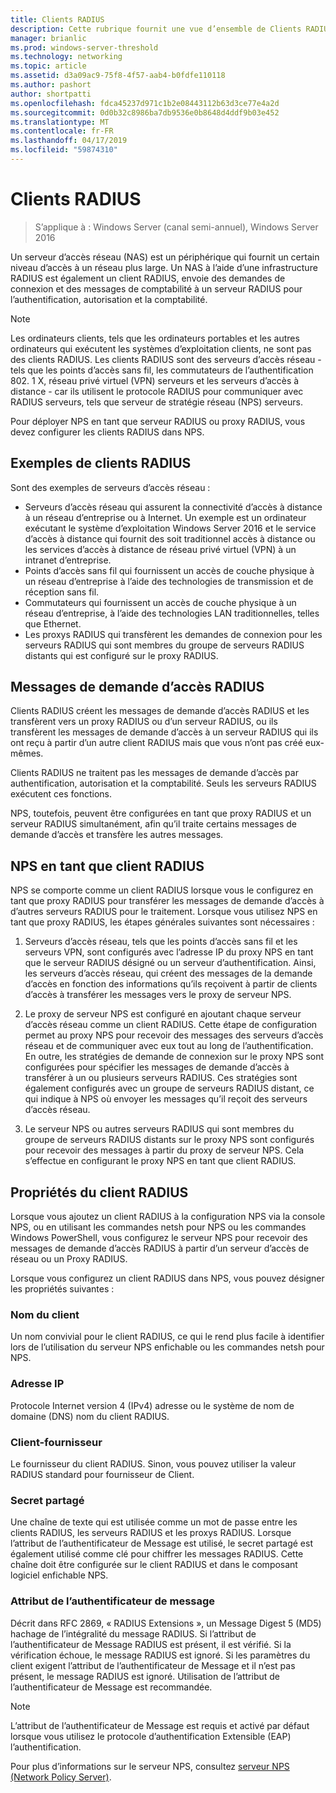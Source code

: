 ```yaml
---
title: Clients RADIUS
description: Cette rubrique fournit une vue d’ensemble de Clients RADIUS pour le serveur NPS dans Windows Server 2016.
manager: brianlic
ms.prod: windows-server-threshold
ms.technology: networking
ms.topic: article
ms.assetid: d3a09ac9-75f8-4f57-aab4-b0fdfe110118
ms.author: pashort
author: shortpatti
ms.openlocfilehash: fdca45237d971c1b2e08443112b63d3ce77e4a2d
ms.sourcegitcommit: 0d0b32c8986ba7db9536e0b8648d4ddf9b03e452
ms.translationtype: MT
ms.contentlocale: fr-FR
ms.lasthandoff: 04/17/2019
ms.locfileid: "59874310"
---
```

# <a name="radius-clients"></a>Clients RADIUS

>S’applique à : Windows Server (canal semi-annuel), Windows Server 2016

Un serveur d’accès réseau \(NAS\) est un périphérique qui fournit un certain niveau d’accès à un réseau plus large. Un NAS à l’aide d’une infrastructure RADIUS est également un client RADIUS, envoie des demandes de connexion et des messages de comptabilité à un serveur RADIUS pour l’authentification, autorisation et la comptabilité.

>[!NOTE]
>Les ordinateurs clients, tels que les ordinateurs portables et les autres ordinateurs qui exécutent les systèmes d’exploitation clients, ne sont pas des clients RADIUS. Les clients RADIUS sont des serveurs d’accès réseau - tels que les points d’accès sans fil, les commutateurs de l’authentification 802. 1 X, réseau privé virtuel \(VPN\) serveurs et les serveurs d’accès à distance - car ils utilisent le protocole RADIUS pour communiquer avec RADIUS serveurs, tels que serveur de stratégie réseau \(NPS\) serveurs.

Pour déployer NPS en tant que serveur RADIUS ou proxy RADIUS, vous devez configurer les clients RADIUS dans NPS.

## <a name="radius-client-examples"></a>Exemples de clients RADIUS

Sont des exemples de serveurs d’accès réseau :

- Serveurs d’accès réseau qui assurent la connectivité d’accès à distance à un réseau d’entreprise ou à Internet. Un exemple est un ordinateur exécutant le système d’exploitation Windows Server 2016 et le service d’accès à distance qui fournit des soit traditionnel accès à distance ou les services d’accès à distance de réseau privé virtuel (VPN) à un intranet d’entreprise.
- Points d’accès sans fil qui fournissent un accès de couche physique à un réseau d’entreprise à l’aide des technologies de transmission et de réception sans fil.
- Commutateurs qui fournissent un accès de couche physique à un réseau d’entreprise, à l’aide des technologies LAN traditionnelles, telles que Ethernet.
- Les proxys RADIUS qui transfèrent les demandes de connexion pour les serveurs RADIUS qui sont membres du groupe de serveurs RADIUS distants qui est configuré sur le proxy RADIUS.

## <a name="radius-access-request-messages"></a>Messages de demande d’accès RADIUS

Clients RADIUS créent les messages de demande d’accès RADIUS et les transfèrent vers un proxy RADIUS ou d’un serveur RADIUS, ou ils transfèrent les messages de demande d’accès à un serveur RADIUS qui ils ont reçu à partir d’un autre client RADIUS mais que vous n’ont pas créé eux-mêmes.

Clients RADIUS ne traitent pas les messages de demande d’accès par authentification, autorisation et la comptabilité. Seuls les serveurs RADIUS exécutent ces fonctions.

NPS, toutefois, peuvent être configurées en tant que proxy RADIUS et un serveur RADIUS simultanément, afin qu’il traite certains messages de demande d’accès et transfère les autres messages.

## <a name="nps-as-a-radius-client"></a>NPS en tant que client RADIUS

NPS se comporte comme un client RADIUS lorsque vous le configurez en tant que proxy RADIUS pour transférer les messages de demande d’accès à d’autres serveurs RADIUS pour le traitement. Lorsque vous utilisez NPS en tant que proxy RADIUS, les étapes générales suivantes sont nécessaires :

1. Serveurs d’accès réseau, tels que les points d’accès sans fil et les serveurs VPN, sont configurés avec l’adresse IP du proxy NPS en tant que le serveur RADIUS désigné ou un serveur d’authentification. Ainsi, les serveurs d’accès réseau, qui créent des messages de la demande d’accès en fonction des informations qu’ils reçoivent à partir de clients d’accès à transférer les messages vers le proxy de serveur NPS.

2. Le proxy de serveur NPS est configuré en ajoutant chaque serveur d’accès réseau comme un client RADIUS. Cette étape de configuration permet au proxy NPS pour recevoir des messages des serveurs d’accès réseau et de communiquer avec eux tout au long de l’authentification. En outre, les stratégies de demande de connexion sur le proxy NPS sont configurées pour spécifier les messages de demande d’accès à transférer à un ou plusieurs serveurs RADIUS. Ces stratégies sont également configurés avec un groupe de serveurs RADIUS distant, ce qui indique à NPS où envoyer les messages qu’il reçoit des serveurs d’accès réseau.

3. Le serveur NPS ou autres serveurs RADIUS qui sont membres du groupe de serveurs RADIUS distants sur le proxy NPS sont configurés pour recevoir des messages à partir du proxy de serveur NPS. Cela s’effectue en configurant le proxy NPS en tant que client RADIUS.

## <a name="radius-client-properties"></a>Propriétés du client RADIUS

Lorsque vous ajoutez un client RADIUS à la configuration NPS via la console NPS, ou en utilisant les commandes netsh pour NPS ou les commandes Windows PowerShell, vous configurez le serveur NPS pour recevoir des messages de demande d’accès RADIUS à partir d’un serveur d’accès de réseau ou un Proxy RADIUS.

Lorsque vous configurez un client RADIUS dans NPS, vous pouvez désigner les propriétés suivantes :

### <a name="client-name"></a>Nom du client

 Un nom convivial pour le client RADIUS, ce qui le rend plus facile à identifier lors de l’utilisation du serveur NPS enfichable ou les commandes netsh pour NPS.

### <a name="ip-address"></a>Adresse IP

Protocole Internet version 4 \(IPv4\) adresse ou le système de nom de domaine \(DNS\) nom du client RADIUS.

### <a name="client-vendor"></a>Client-fournisseur

Le fournisseur du client RADIUS. Sinon, vous pouvez utiliser la valeur RADIUS standard pour fournisseur de Client.

### <a name="shared-secret"></a>Secret partagé

Une chaîne de texte qui est utilisée comme un mot de passe entre les clients RADIUS, les serveurs RADIUS et les proxys RADIUS. Lorsque l’attribut de l’authentificateur de Message est utilisé, le secret partagé est également utilisé comme clé pour chiffrer les messages RADIUS. Cette chaîne doit être configurée sur le client RADIUS et dans le composant logiciel enfichable NPS.

### <a name="message-authenticator-attribute"></a>Attribut de l’authentificateur de message

Décrit dans RFC 2869, « RADIUS Extensions », un Message Digest 5 \(MD5\) hachage de l’intégralité du message RADIUS. Si l’attribut de l’authentificateur de Message RADIUS est présent, il est vérifié. Si la vérification échoue, le message RADIUS est ignoré. Si les paramètres du client exigent l’attribut de l’authentificateur de Message et il n’est pas présent, le message RADIUS est ignoré. Utilisation de l’attribut de l’authentificateur de Message est recommandée.

>[!NOTE]
>L’attribut de l’authentificateur de Message est requis et activé par défaut lorsque vous utilisez le protocole d’authentification Extensible \(EAP\) l’authentification. 

Pour plus d’informations sur le serveur NPS, consultez [serveur NPS (Network Policy Server)](nps-top.md).

